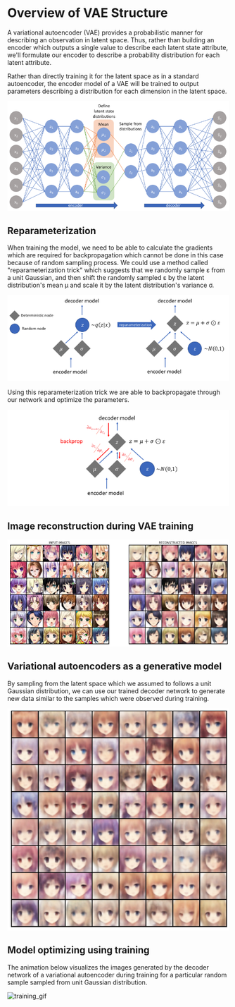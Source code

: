 # Overview of VAE Structure 
A variational autoencoder (VAE) provides a probabilistic manner for describing an observation in latent space. Thus, rather than building an encoder which outputs a single value to describe each latent state attribute, we'll formulate our encoder to describe a probability distribution for each latent attribute.

Rather than directly training it for the latent space as in a standard autoencoder, the encoder model of a VAE will be trained to output parameters describing a distribution for each dimension in the latent space.

<img src="https://github.com/BhanuPrakashPebbeti/Anime-Generation-using-VAE/blob/main/VAE-architecture_images/vae.png">

## Reparameterization
When training the model, we need to be able to calculate the gradients which are required for backpropagation which cannot be done in this case because of random sampling process. We could use a method called "reparameterization trick" which suggests that we randomly sample ε from a unit Gaussian, and then shift the randomly sampled ε by the latent distribution's mean μ and scale it by the latent distribution's variance σ.

<img src="https://github.com/BhanuPrakashPebbeti/Anime-Generation-using-VAE/blob/main/VAE-architecture_images/reparameterization.png">

Using this reparameterization trick we are able to backpropagate through our network and optimize the parameters.

<img src="https://github.com/BhanuPrakashPebbeti/Anime-Generation-using-VAE/blob/main/VAE-architecture_images/gradient_flow.png">

## Image reconstruction during VAE training

<img src="https://github.com/BhanuPrakashPebbeti/Anime-Generation-using-VAE/blob/main/image_reconstructions/reconstructions-1.png">

## Variational autoencoders as a generative model
By sampling from the latent space which we assumed to follows a unit Gaussian distribution, we can use our trained decoder network to generate new data similar to the samples which were observed during training. 

<img src="https://github.com/BhanuPrakashPebbeti/Anime-Generation-using-VAE/blob/main/generations/__results___10_57.png">

## Model optimizing using training
The animation below visualizes the images generated by the decoder network of a variational autoencoder during training for a particular random sample sampled from unit Gaussian distribution.

![training_gif](https://github.com/BhanuPrakashPebbeti/Anime-Generation-using-VAE/blob/main/training_results/training.gif)
